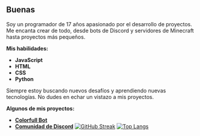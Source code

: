 ## Buenas

Soy un programador de 17 años apasionado por el desarrollo de proyectos. Me encanta crear de todo, desde bots de Discord y servidores de Minecraft hasta proyectos más pequeños. 

**Mis habilidades:**

* **JavaScript**
* **HTML**
* **CSS**
* **Python**

Siempre estoy buscando nuevos desafíos y aprendiendo nuevas tecnologías. No dudes en echar un vistazo a mis proyectos.

**Algunos de mis proyectos:**

* **[Colorfull Bot](https://colorfull.vaaq.dev/)**
* **[Comunidad de Discord](https://discord.gg/negrolandia)**
[![GitHub Streak](http://github-readme-streak-stats.herokuapp.com?user=vaaqdev&theme=dark&background=000000)](https://git.io/streak-stats)
[![Top Langs](https://github-readme-stats.vercel.app/api/top-langs/?username=vaaqdev&layout=compact&theme=vision-friendly-dark)](https://github.com/anuraghazra/github-readme-stats)

